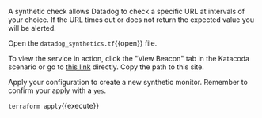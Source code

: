 A synthetic check allows Datadog to check a specific URL at intervals of your choice. If the URL times out or does not return the expected value you will be alerted.

Open the `datadog_synthetics.tf`{{open}} file.

To view the service in action, click the "View Beacon" tab in the Katacoda scenario or go to [this link](https://[[HOST_SUBDOMAIN]]-30201-[[KATACODA_HOST]].environments.katacoda.com/) directly. Copy the path to this site.

Apply your configuration to create a new synthetic monitor. Remember to confirm your apply with a `yes`.

`terraform apply`{{execute}}
